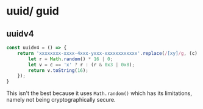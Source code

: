# uuid/ guid

## uuidv4

```javascript
const uuidv4 = () => {
    return 'xxxxxxxx-xxxx-4xxx-yxxx-xxxxxxxxxxxx'.replace(/[xy]/g, (c) => {
        let r = Math.random() * 16 | 0; 
        let v = c == 'x' ? r : (r & 0x3 | 0x8);
        return v.toString(16);
    });
}
```

This isn't the best because it uses `Math.random()` which has its limitations, namely not being cryptographically secure.&#x20;
